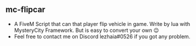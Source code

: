 ## mc-flipcar

- A FiveM Script that can that player flip vehicle in game. Write by lua with MysteryCity Framework. But is easy to convert your own 😉
- Feel free to contact me on Discord lezhaia#0526 if you got any problem.
